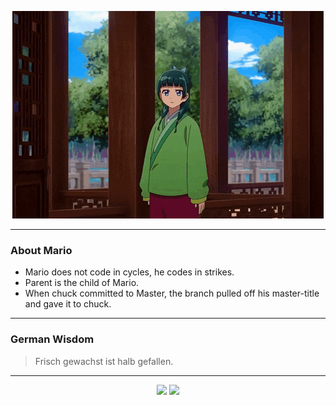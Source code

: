 <p align="center">
  <img src="assets/maomao.gif" />
</p>

---

### About Mario
- Mario does not code in cycles, he codes in strikes.
- Parent is the child of Mario.
- When chuck committed to Master, the branch pulled off his master-title and gave it to chuck.

---

### German Wisdom
> Frisch gewachst ist halb gefallen.

---

<p align="center">
  <a>
    <img height="180em" src="https://github-readme-stats-eight-theta.vercel.app/api?username=Torfkopp&show_icons=true&theme=dark&include_all_commits=true&count_private=true"/>
  </a>
  <a href="https://github.com/Torfkopp?tab=repositories">
    <img height="180em" src="https://github-readme-stats-eight-theta.vercel.app/api/top-langs/?username=torfkopp&layout=compact&theme=dark&langs_count=8&hide=java"/>
  </a>
</p>
